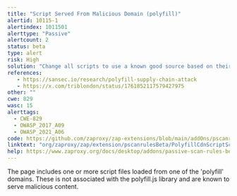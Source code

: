 ```yaml
---
title: "Script Served From Malicious Domain (polyfill)"
alertid: 10115-1
alertindex: 1011501
alerttype: "Passive"
alertcount: 2
status: beta
type: alert
risk: High
solution: "Change all scripts to use a known good source based on their documentation."
references:
   - https://sansec.io/research/polyfill-supply-chain-attack
   - https://x.com/triblondon/status/1761852117579427975
other: ""
cwe: 829
wasc: 15
alerttags: 
  - CWE-829
  - OWASP_2017_A09
  - OWASP_2021_A06
code: https://github.com/zaproxy/zap-extensions/blob/main/addOns/pscanrulesBeta/src/main/java/org/zaproxy/zap/extension/pscanrulesBeta/PolyfillCdnScriptScanRule.java
linktext: "org/zaproxy/zap/extension/pscanrulesBeta/PolyfillCdnScriptScanRule.java"
help: https://www.zaproxy.org/docs/desktop/addons/passive-scan-rules-beta/#id-10115
---
```

The page includes one or more script files loaded from one of the 'polyfill' domains.
These is not associated with the polyfill.js library and are known to serve malicious content.
